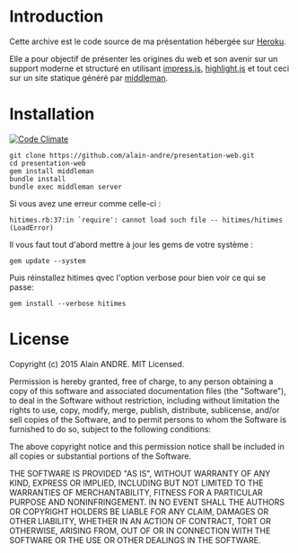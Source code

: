 # Introduction
Cette archive est le code source de ma présentation hébergée sur [Heroku]().

Elle a pour objectif de présenter les origines du web et son avenir sur un support moderne et structuré en utilisant [impress.js](https://github.com/bartaz/impress.js), [highlight.js](https://github.com/isagalaev/highlight.js) et tout ceci sur un site statique généré par [middleman](https://github.com/middleman/middleman).

# Installation

[![Code Climate](https://codeclimate.com/github/alain-andre/presentation-web/badges/gpa.svg)](https://codeclimate.com/github/alain-andre/presentation-web)

```
git clone https://github.com/alain-andre/presentation-web.git
cd presentation-web
gem install middleman
bundle install
bundle exec middleman server
```

Si vous avez une erreur comme celle-ci :

```hitimes.rb:37:in `require': cannot load such file -- hitimes/hitimes (LoadError)```

Il vous faut tout d'abord mettre à jour les gems de votre système :

```gem update --system```

Puis réinstallez hitimes qvec l'option verbose pour bien voir ce qui se passe:

```gem install --verbose hitimes```

# License

Copyright (c) 2015 Alain ANDRE. MIT Licensed.

Permission is hereby granted, free of charge, to any person obtaining a copy of this software and associated documentation files (the "Software"), to deal in the Software without restriction, including without limitation the rights to use, copy, modify, merge, publish, distribute, sublicense, and/or sell copies of the Software, and to permit persons to whom the Software is furnished to do so, subject to the following conditions:

The above copyright notice and this permission notice shall be included in all copies or substantial portions of the Software.

THE SOFTWARE IS PROVIDED "AS IS", WITHOUT WARRANTY OF ANY KIND, EXPRESS OR IMPLIED, INCLUDING BUT NOT LIMITED TO THE WARRANTIES OF MERCHANTABILITY, FITNESS FOR A PARTICULAR PURPOSE AND NONINFRINGEMENT. IN NO EVENT SHALL THE AUTHORS OR COPYRIGHT HOLDERS BE LIABLE FOR ANY CLAIM, DAMAGES OR OTHER LIABILITY, WHETHER IN AN ACTION OF CONTRACT, TORT OR OTHERWISE, ARISING FROM, OUT OF OR IN CONNECTION WITH THE SOFTWARE OR THE USE OR OTHER DEALINGS IN THE SOFTWARE.